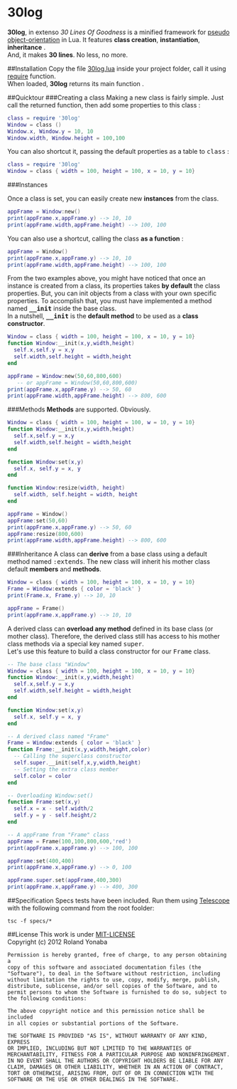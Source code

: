 30log
=====

__30log__, in extenso *30 Lines Of Goodness* is a minified framework for [pseudo object-orientation](http://lua-users.org/wiki/ObjectOrientedProgramming) in Lua.
It features __class creation__, __instantiation__, __inheritance__ .<br/>
And, it makes __30 lines__. No less, no more.

##Installation
Copy the file [30log.lua](https://github.com/Yonaba/30log/blob/master/Lib/30log.lua) inside your project folder, call it using [require](http://pgl.yoyo.org/luai/i/require) function.<br/>
When loaded, __30log__ returns its main function .

##Quicktour
###Creating a class
Making a new class is fairly simple. Just call the returned function, then add some properties to this class :

```lua
class = require '30log'
Window = class ()
Window.x, Window.y = 10, 10
Window.width, Window.height = 100,100
```

You can also shortcut it, passing the default properties as a table to <tt>class</tt> :

```lua
class = require '30log'
Window = class { width = 100, height = 100, x = 10, y = 10}
```

###Instances

Once a class is set, you can easily create new __instances__ from the class.

```lua
appFrame = Window:new()
print(appFrame.x,appFrame.y) --> 10, 10
print(appFrame.width,appFrame.height) --> 100, 100
```

You can also use a shortcut, calling the class __as a function__ :

```lua
appFrame = Window()
print(appFrame.x,appFrame.y) --> 10, 10
print(appFrame.width,appFrame.height) --> 100, 100
```

From the two examples above, you might have noticed that once an instance is created from a class, its properties takes __by default__ the class properties.
But, you can init objects from a class with your own specific properties. To accomplish that, you must have implemented a method named <tt>**__init**</tt> inside the base class.<br/>
In a nutshell, <tt>**__init**</tt> is the __default method__ to be used as a __class constructor__.

```lua
Window = class { width = 100, height = 100, x = 10, y = 10}
function Window:__init(x,y,width,height)
  self.x,self.y = x,y
  self.width,self.height = width,height
end

appFrame = Window:new(50,60,800,600)
   -- or appFrame = Window(50,60,800,600)
print(appFrame.x,appFrame.y) --> 50, 60
print(appFrame.width,appFrame.height) --> 800, 600
```

###Methods
__Methods__ are supported. Obviously.

```lua
Window = class { width = 100, height = 100, w = 10, y = 10}
function Window:__init(x,y,width,height)
  self.x,self.y = x,y
  self.width,self.height = width,height
end

function Window:set(x,y)
  self.x, self.y = x, y
end

function Window:resize(width, height)
  self.width, self.height = width, height
end

appFrame = Window()
appFrame:set(50,60)
print(appFrame.x,appFrame.y) --> 50, 60
appFrame:resize(800,600)
print(appFrame.width,appFrame.height) --> 800, 600
```

###Inheritance
A class can __derive__ from a base class using a default method named <tt>:extends</tt>.
The new class will inherit his mother class default __members__ and __methods__.

```lua
Window = class { width = 100, height = 100, x = 10, y = 10}
Frame = Window:extends { color = 'black' }
print(Frame.x, Frame.y) --> 10, 10

appFrame = Frame()
print(appFrame.x,appFrame.y) --> 10, 10
```

A derived class can __overload any method__ defined in its base class (or mother class). Therefore, the derived class still has access to his mother class methods via a special key named <tt>super</tt>.<br/>
Let's use this feature to build a class constructor for our <tt>Frame</tt> class.

```lua
-- The base class "Window"
Window = class { width = 100, height = 100, x = 10, y = 10}
function Window:__init(x,y,width,height)
  self.x,self.y = x,y
  self.width,self.height = width,height
end

function Window:set(x,y)
  self.x, self.y = x, y
end

-- A derived class named "Frame"
Frame = Window:extends { color = 'black' }
function Frame:__init(x,y,width,height,color)
  -- Calling the superclass constructor
  self.super.__init(self,x,y,width,height)
  -- Setting the extra class member
  self.color = color
end

-- Overloading Window:set()
function Frame:set(x,y)
  self.x = x - self.width/2
  self.y = y - self.height/2
end

-- A appFrame from "Frame" class
appFrame = Frame(100,100,800,600,'red')
print(appFrame.x,appFrame.y) --> 100, 100

appFrame:set(400,400)
print(appFrame.x,appFrame.y) --> 0, 100

appFrame.super.set(appFrame,400,300)
print(appFrame.x,appFrame.y) --> 400, 300
```

##Specification
Specs tests have been included. Run them using [Telescope](https://github.com/norman/telescope) with the following command from the root foolder:

```
tsc -f specs/*
```

##License
This work is under [MIT-LICENSE](http://www.opensource.org/licenses/mit-license.php)<br/>
Copyright (c) 2012 Roland Yonaba

    Permission is hereby granted, free of charge, to any person obtaining a
    copy of this software and associated documentation files (the
    "Software"), to deal in the Software without restriction, including
    without limitation the rights to use, copy, modify, merge, publish,
    distribute, sublicense, and/or sell copies of the Software, and to
    permit persons to whom the Software is furnished to do so, subject to
    the following conditions:

    The above copyright notice and this permission notice shall be included
    in all copies or substantial portions of the Software.

    THE SOFTWARE IS PROVIDED "AS IS", WITHOUT WARRANTY OF ANY KIND, EXPRESS
    OR IMPLIED, INCLUDING BUT NOT LIMITED TO THE WARRANTIES OF
    MERCHANTABILITY, FITNESS FOR A PARTICULAR PURPOSE AND NONINFRINGEMENT.
    IN NO EVENT SHALL THE AUTHORS OR COPYRIGHT HOLDERS BE LIABLE FOR ANY
    CLAIM, DAMAGES OR OTHER LIABILITY, WHETHER IN AN ACTION OF CONTRACT,
    TORT OR OTHERWISE, ARISING FROM, OUT OF OR IN CONNECTION WITH THE
    SOFTWARE OR THE USE OR OTHER DEALINGS IN THE SOFTWARE.
